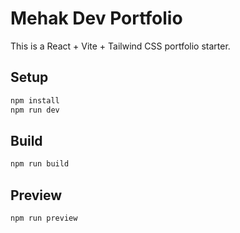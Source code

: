# Mehak Dev Portfolio

This is a React + Vite + Tailwind CSS portfolio starter.

## Setup

```bash
npm install
npm run dev
```

## Build

```bash
npm run build
```

## Preview

```bash
npm run preview
```